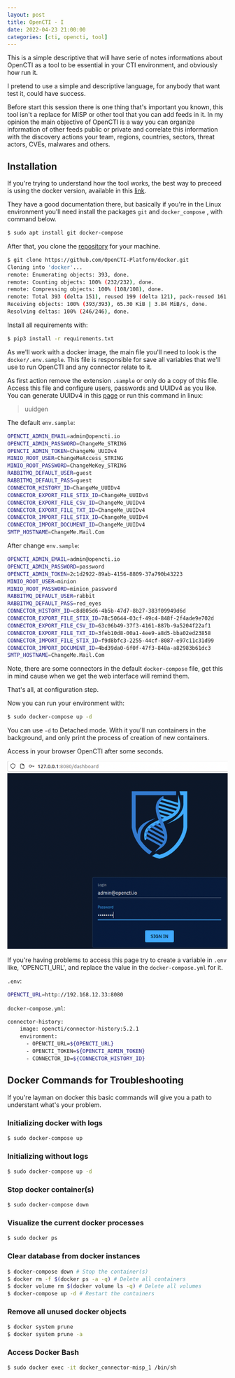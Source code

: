 ```yaml
---
layout: post
title: OpenCTI - I
date: 2022-04-23 21:00:00
categories: [cti, opencti, tool]
---
```


This is a simple descriptive that will have serie of notes informations about OpenCTI as a tool to be essential in your CTI environment, and obviously how run it.

I pretend to use a simple and descriptive language, for anybody that want test it, could have success.

Before start this session there is one thing that's important you known, this tool isn't a replace for MISP or other tool that you can add feeds in it. In my opinion the main objective of OpenCTI is a way you can organize information of other feeds public or private and correlate this information with the discovery actions your team, regions, countries, sectors, threat actors, CVEs, malwares and others. 

## Installation

If you're trying to understand how the tool works, the best way to preceed is using the docker version, available in this [link](https://github.com/OpenCTI-Platform/docker).

They have a good documentation there, but basically if you're in the Linux environment you'll need install the packages `git` and `docker_compose` , with command below.

```bash
$ sudo apt install git docker-compose
```

After that, you clone the [repository](https://github.com/OpenCTI-Platform/docker) for your machine. 

```bash
$ git clone https://github.com/OpenCTI-Platform/docker.git
Cloning into 'docker'...
remote: Enumerating objects: 393, done.
remote: Counting objects: 100% (232/232), done.
remote: Compressing objects: 100% (108/108), done.
remote: Total 393 (delta 151), reused 199 (delta 121), pack-reused 161
Receiving objects: 100% (393/393), 65.30 KiB | 3.84 MiB/s, done.
Resolving deltas: 100% (246/246), done.
```

Install all requirements with:

```bash
$ pip3 install -r requirements.txt 
```

As we'll work with a docker image, the main file you'll need to look is the `docker/.env.sample`. This file is responsible for save all variables that we'll use to run OpenCTI and any connector relate to it.

As first action remove the extension `.sample` or only do a copy of this file. Access this file and configure users, passwords and UUIDv4 as you like. You can generate UUIDv4 in this [page](https://www.uuidgenerator.net) or run this command in linux:

>uuidgen

The default `env.sample`:

```bash
OPENCTI_ADMIN_EMAIL=admin@opencti.io
OPENCTI_ADMIN_PASSWORD=ChangeMe_STRING
OPENCTI_ADMIN_TOKEN=ChangeMe_UUIDv4
MINIO_ROOT_USER=ChangeMeAccess_STRING
MINIO_ROOT_PASSWORD=ChangeMeKey_STRING
RABBITMQ_DEFAULT_USER=guest
RABBITMQ_DEFAULT_PASS=guest
CONNECTOR_HISTORY_ID=ChangeMe_UUIDv4
CONNECTOR_EXPORT_FILE_STIX_ID=ChangeMe_UUIDv4
CONNECTOR_EXPORT_FILE_CSV_ID=ChangeMe_UUIDv4
CONNECTOR_EXPORT_FILE_TXT_ID=ChangeMe_UUIDv4
CONNECTOR_IMPORT_FILE_STIX_ID=ChangeMe_UUIDv4
CONNECTOR_IMPORT_DOCUMENT_ID=ChangeMe_UUIDv4
SMTP_HOSTNAME=ChangeMe.Mail.Com
```

After change `env.sample`:

```bash
OPENCTI_ADMIN_EMAIL=admin@opencti.io
OPENCTI_ADMIN_PASSWORD=password
OPENCTI_ADMIN_TOKEN=2c1d2922-89ab-4156-8809-37a790b43223
MINIO_ROOT_USER=minion
MINIO_ROOT_PASSWORD=minion_password
RABBITMQ_DEFAULT_USER=rabbit
RABBITMQ_DEFAULT_PASS=red_eyes
CONNECTOR_HISTORY_ID=c8d805d6-4b5b-47d7-8b27-383f09949d6d
CONNECTOR_EXPORT_FILE_STIX_ID=78c50644-03cf-49c4-848f-2f4ade9e702d
CONNECTOR_EXPORT_FILE_CSV_ID=63c06b49-37f3-4161-887b-9a5204f22af1
CONNECTOR_EXPORT_FILE_TXT_ID=3feb10d8-00a1-4ee9-a8d5-bba02ed23858
CONNECTOR_IMPORT_FILE_STIX_ID=f9d8bfc3-2255-44cf-8087-e97c11c31d99
CONNECTOR_IMPORT_DOCUMENT_ID=4bd39da0-6f0f-47f3-848a-a82983b61dc3
SMTP_HOSTNAME=ChangeMe.Mail.Com
```

Note, there are some connectors in the default `docker-compose` file, get this in mind cause when we get the web interface will remind them.

That's all, at configuration step.

Now you can run your environment with:

```bash
$ sudo docker-compose up -d
```

You can use `-d` to Detached mode. With it you'll run containers in the background, and only print the process of creation of new containers.

Access in your browser OpenCTI after some seconds.

![Logon Page](https://raw.githubusercontent.com/santiag02/santiag02.github.io/main/all_collections/_posts/Images/logon-page.png "Logon Page")


If you're having problems to access this page try to create a variable in `.env` like, 'OPENCTI_URL', and replace the value in the `docker-compose.yml` for it.

`.env`:
```bash
OPENCTI_URL=http://192.168.12.33:8080
```

`docker-compose.yml`:
```bash
connector-history:
    image: opencti/connector-history:5.2.1
    environment:
      - OPENCTI_URL=${OPENCTI_URL}
      - OPENCTI_TOKEN=${OPENCTI_ADMIN_TOKEN}
      - CONNECTOR_ID=${CONNECTOR_HISTORY_ID}
```

## Docker Commands for Troubleshooting

If you're layman on docker this basic commands will give you a path to understant what's your problem.

### Initializing docker with logs

```bash
$ sudo docker-compose up 
```

### Initializing without logs

```bash
$ sudo docker-compose up -d
```

### Stop docker container(s)

```bash
$ sudo docker-compose down
```

### Visualize the current docker processes

```bash
$ sudo docker ps
```

### Clear database from docker instances

```bash
$ docker-compose down # Stop the container(s)
$ docker rm -f $(docker ps -a -q) # Delete all containers
$ docker volume rm $(docker volume ls -q) # Delete all volumes
$ docker-compose up -d # Restart the containers
```

### Remove all unused docker objects

```bash
$ docker system prune
$ docker system prune -a
```

### Access Docker Bash

```bash
$ sudo docker exec -it docker_connector-misp_1 /bin/sh
```